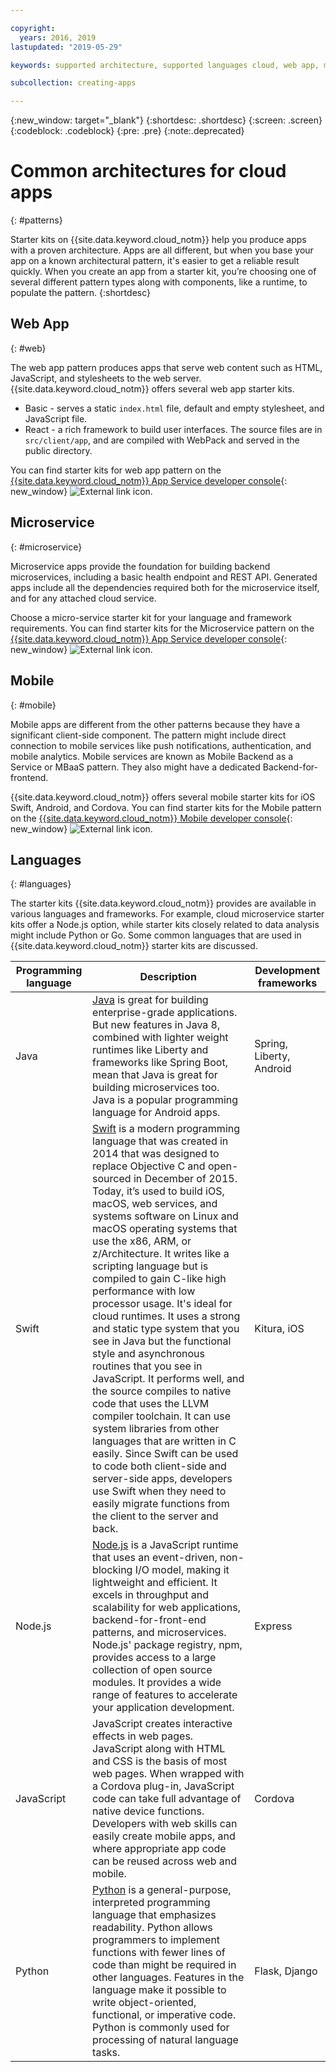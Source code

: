 ```yaml
---

copyright:
  years: 2016, 2019
lastupdated: "2019-05-29"

keywords: supported architecture, supported languages cloud, web app, microservices, mobile, programming languages, app types, common architecture, cloud app, developer console, app service

subcollection: creating-apps

---
```

{:new_window: target="_blank"}
{:shortdesc: .shortdesc}
{:screen: .screen}
{:codeblock: .codeblock}
{:pre: .pre}
{:note:.deprecated}

# Common architectures for cloud apps
{: #patterns}

Starter kits on {{site.data.keyword.cloud_notm}} help you produce apps with a proven architecture. Apps are all different, but when you base your app on a known architectural pattern, it's easier to get a reliable result quickly. When you create an app from a starter kit, you’re choosing one of several different pattern types along with components, like a runtime, to populate the pattern.
{:shortdesc}

## Web App
{: #web}

The web app pattern produces apps that serve web content such as HTML, JavaScript, and stylesheets to the web server. {{site.data.keyword.cloud_notm}} offers several web app starter kits.

* Basic - serves a static `index.html` file, default and empty stylesheet, and JavaScript file.
* React - a rich framework to build user interfaces. The source files are in `src/client/app`, and are compiled with WebPack and served in the public directory.

You can find starter kits for web app pattern on the [{{site.data.keyword.cloud_notm}} App Service developer console](https://{DomainName}/developer/appservice/dashboard){: new_window} ![External link icon](../icons/launch-glyph.svg "External link icon").

## Microservice
{: #microservice}

Microservice apps provide the foundation for building backend microservices, including a basic health endpoint and REST API. Generated apps include all the dependencies required both for the microservice itself, and for any attached cloud service.

Choose a micro-service starter kit for your language and framework requirements. You can find starter kits for the Microservice pattern on the [{{site.data.keyword.cloud_notm}} App Service developer console](https://{DomainName}/developer/appservice/dashboard){: new_window} ![External link icon](../icons/launch-glyph.svg "External link icon").

## Mobile
{: #mobile}

Mobile apps are different from the other patterns because they have a significant client-side component. The pattern might include direct connection to mobile services like push notifications, authentication, and mobile analytics. Mobile services are known as Mobile Backend as a Service or MBaaS pattern. They also might have a dedicated Backend-for-frontend.

{{site.data.keyword.cloud_notm}} offers several mobile starter kits for iOS Swift, Android, and Cordova. You can find starter kits for the Mobile pattern on the [{{site.data.keyword.cloud_notm}} Mobile developer console](https://{DomainName}/developer/mobile/dashboard){: new_window} ![External link icon](../icons/launch-glyph.svg "External link icon").

## Languages
{: #languages}

The starter kits {{site.data.keyword.cloud_notm}} provides are available in various languages and frameworks. For example, cloud microservice starter kits offer a Node.js option, while starter kits closely related to data analysis might include Python or Go. Some common languages that are used in {{site.data.keyword.cloud_notm}} starter kits are discussed.

|Programming language | Description | Development frameworks |
|-----|-----|-----|
|Java | [Java](/docs/runtimes/liberty?topic=liberty-getting-started) is great for building enterprise-grade applications. But new features in Java 8, combined with lighter weight runtimes like Liberty and frameworks like Spring Boot, mean that Java is great for building microservices too. Java is a popular programming language for Android apps. | Spring, Liberty, Android |
|Swift | [Swift](/docs/runtimes/swift?topic=Swift-getting-started) is a modern programming language that was created in 2014 that was designed to replace Objective C and open-sourced in December of 2015. Today, it’s used to build iOS, macOS, web services, and systems software on Linux and macOS operating systems that use the x86, ARM, or z/Architecture. It writes like a scripting language but is compiled to gain C-like high performance with low processor usage. It's ideal for cloud runtimes. It uses a strong and static type system that you see in Java but the functional style and asynchronous routines that you see in JavaScript. It performs well, and the source compiles to native code that uses the LLVM compiler toolchain. It can use system libraries from other languages that are written in C easily. Since Swift can be used to code both client-side and server-side apps, developers use Swift when they need to easily migrate functions from the client to the server and back. | Kitura, iOS|
|Node.js | [Node.js](/docs/runtimes/nodejs?topicid=Nodejs-getting-started) is a JavaScript runtime that uses an event-driven, non-blocking I/O model, making it lightweight and efficient. It excels in throughput and scalability for web applications, backend-for-front-end patterns, and microservices. Node.js' package registry, npm, provides access to a large collection of open source modules. It provides a wide range of features to accelerate your application development. | Express|
|JavaScript|JavaScript creates interactive effects in web pages. JavaScript along with HTML and CSS is the basis of most web pages. When wrapped with a Cordova plug-in, JavaScript code can take full advantage of native device functions. Developers with web skills can easily create mobile apps, and where appropriate app code can be reused across web and mobile.|Cordova|
|Python | [Python](/docs/runtimes/python?topic=Python-getting_started) is a general-purpose, interpreted programming language that emphasizes readability. Python allows programmers to implement functions with fewer lines of code than might be required in other languages. Features in the language make it possible to write object-oriented, functional, or imperative code. Python is commonly used for processing of natural language tasks. | Flask, Django|


